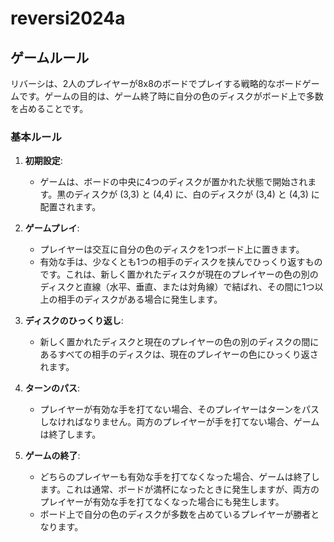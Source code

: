 # reversi2024a

## ゲームルール

リバーシは、2人のプレイヤーが8x8のボードでプレイする戦略的なボードゲームです。ゲームの目的は、ゲーム終了時に自分の色のディスクがボード上で多数を占めることです。

### 基本ルール

1. **初期設定**:
   - ゲームは、ボードの中央に4つのディスクが置かれた状態で開始されます。黒のディスクが (3,3) と (4,4) に、白のディスクが (3,4) と (4,3) に配置されます。

2. **ゲームプレイ**:
   - プレイヤーは交互に自分の色のディスクを1つボード上に置きます。
   - 有効な手は、少なくとも1つの相手のディスクを挟んでひっくり返すものです。これは、新しく置かれたディスクが現在のプレイヤーの色の別のディスクと直線（水平、垂直、または対角線）で結ばれ、その間に1つ以上の相手のディスクがある場合に発生します。

3. **ディスクのひっくり返し**:
   - 新しく置かれたディスクと現在のプレイヤーの色の別のディスクの間にあるすべての相手のディスクは、現在のプレイヤーの色にひっくり返されます。

4. **ターンのパス**:
   - プレイヤーが有効な手を打てない場合、そのプレイヤーはターンをパスしなければなりません。両方のプレイヤーが手を打てない場合、ゲームは終了します。

5. **ゲームの終了**:
   - どちらのプレイヤーも有効な手を打てなくなった場合、ゲームは終了します。これは通常、ボードが満杯になったときに発生しますが、両方のプレイヤーが有効な手を打てなくなった場合にも発生します。
   - ボード上で自分の色のディスクが多数を占めているプレイヤーが勝者となります。
